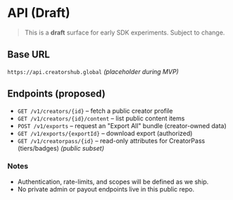 # API (Draft)

> This is a **draft** surface for early SDK experiments. Subject to change.

## Base URL
`https://api.creatorshub.global` *(placeholder during MVP)*

## Endpoints (proposed)
- `GET /v1/creators/{id}` – fetch a public creator profile
- `GET /v1/creators/{id}/content` – list public content items
- `POST /v1/exports` – request an "Export All" bundle (creator-owned data)
- `GET /v1/exports/{exportId}` – download export (authorized)
- `GET /v1/creatorpass/{id}` – read-only attributes for CreatorPass (tiers/badges) *(public subset)*

### Notes
- Authentication, rate-limits, and scopes will be defined as we ship.
- No private admin or payout endpoints live in this public repo.
